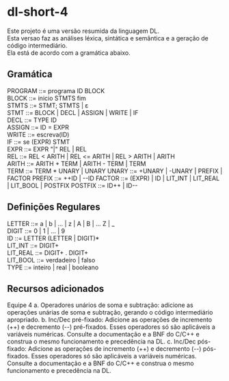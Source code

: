 # dl-short-4
Este projeto é uma versão resumida da linguagem DL.  
Esta versao faz as análises léxica, sintática e semântica e a geração de código intermediário.  
Ela está de acordo com a gramática abaixo.  

## Gramática
PROGRAM				::= programa ID BLOCK  
BLOCK				::= inicio STMTS fim  
STMTS				::= STMT; STMTS | ε  
STMT				::= BLOCK | DECL | ASSIGN | WRITE | IF  
DECL     			::= TYPE ID  
ASSIGN   			::= ID = EXPR  
WRITE				::= escreva(ID)  
IF					::= se (EXPR) STMT  
EXPR				::= EXPR "|" REL | REL  
REL					::= REL < ARITH | REL <= ARITH | REL > ARITH | ARITH  
ARITH  				::= ARITH + TERM | ARITH - TERM | TERM  
TERM				::= TERM * UNARY | UNARY
UNARY               ::= +UNARY | -UNARY | PREFIX | FACTOR
PREFIX              ::= ++ID | --ID
FACTOR				::= (EXPR) | ID | LIT_INT | LIT_REAL | LIT_BOOL | POSTFIX
POSTFIX             ::= ID++ | ID--


## Definições Regulares
LETTER		::= a | b | ... | z | A | B | ... Z | _  
DIGIT		::= 0 | 1 | ... | 9  
ID			::= LETTER (LETTER | DIGIT)*  
LIT_INT		::= DIGIT+  
LIT_REAL	::= DIGIT+ . DIGIT+   
LIT_BOOL	::= verdadeiro | falso  
TYPE     	::= inteiro | real | booleano  

## Recursos adicionados
Equipe 4
a. Operadores unários de soma e subtração: adicione as operações
unárias de soma e subtração, gerando o código intermediário apropriado.
b. Inc/Dec pré-fixado: Adicione as operações de incremento (++) e
decremento (--) pré-fixados. Esses operadores só são aplicáveis a variáveis
numéricas. Consulte a documentação e a BNF do C/C++ e construa o
mesmo funcionamento e precedência na DL.
c. Inc/Dec pós-fixado: Adicione as operações de incremento (++) e
decremento (--) pós-fixados. Esses operadores só são aplicáveis a variáveis
numéricas. Consulte a documentação e a BNF do C/C++ e construa o
mesmo funcionamento e precedência na DL.